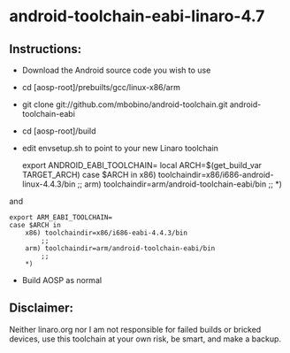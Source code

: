 android-toolchain-eabi-linaro-4.7
=================================
Instructions:
-------------
* Download the Android source code you wish to use

* cd [aosp-root]/prebuilts/gcc/linux-x86/arm
* git clone git://github.com/mbobino/android-toolchain.git android-toolchain-eabi
* cd [aosp-root]/build

* edit envsetup.sh to point to your new Linaro toolchain

    export ANDROID_EABI_TOOLCHAIN=
    local ARCH=$(get_build_var TARGET_ARCH)
    case $ARCH in
         x86) toolchaindir=x86/i686-android-linux-4.4.3/bin
            ;;
        arm) toolchaindir=arm/android-toolchain-eabi/bin
            ;;
        *)

and

    export ARM_EABI_TOOLCHAIN=
    case $ARCH in
        x86) toolchaindir=x86/i686-eabi-4.4.3/bin
            ;;
        arm) toolchaindir=arm/android-toolchain-eabi/bin
            ;;
        *)

* Build AOSP as normal

Disclaimer:
-----------
Neither linaro.org nor I am not responsible for failed builds or bricked devices, use this toolchain at your own risk, be smart, and make a backup.
